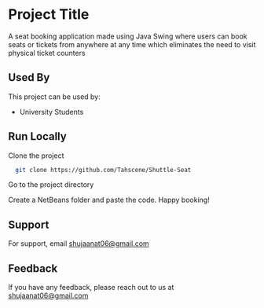 
# Project Title

A seat booking application made using Java Swing where users can book seats or tickets from anywhere at any time which eliminates the need to visit physical ticket counters











## Used By

This project can be used by:

- University Students







## Run Locally

Clone the project

```bash
  git clone https://github.com/Tahscene/Shuttle-Seat
```

Go to the project directory

Create a NetBeans folder and paste the code. Happy booking!
## Support

For support, email shujaanat06@gmail.com 



## Feedback

If you have any feedback, please reach out to us at shujaanat06@gmail.com

